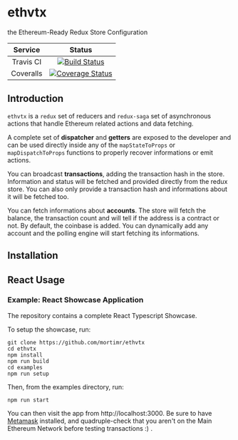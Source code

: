 # ethvtx

the Ethereum-Ready Redux Store Configuration

| Service | Status |
| :---: | :---: |
| Travis CI | [![Build Status](https://travis-ci.org/mortimr/ethvtx.svg?branch=develop)](https://travis-ci.org/mortimr/ethvtx) |
| Coveralls | [![Coverage Status](https://coveralls.io/repos/github/mortimr/ethvtx/badge.svg?branch=develop)](https://coveralls.io/github/mortimr/ethvtx?branch=develop) |

## Introduction

`ethvtx` is a `redux` set of reducers and `redux-saga` set of asynchronous actions that handle Ethereum related actions and data fetching.

A complete set of **dispatcher** and **getters** are exposed to the developer and can be used directly inside any of the `mapStateToProps` or `mapDispatchToProps` functions to properly recover informations or emit actions.

You can broadcast **transactions**, adding the transaction hash in the store. Information and status will be fetched and provided directly from the redux store. You can also only provide a transaction hash and informations about it will be fetched too.

You can fetch informations about **accounts**. The store will fetch the balance, the transaction count and will tell if the address is a contract or not. By default, the coinbase is added. You can dynamically add any account and the polling engine will start fetching its informations.

## Installation

## React Usage

### Example: React Showcase Application

The repository contains a complete React Typescript Showcase.

To setup the showcase, run:
```shell
git clone https://github.com/mortimr/ethvtx
cd ethvtx
npm install
npm run build
cd examples
npm run setup
```

Then, from the examples directory, run:
```shell
npm run start
```

You can then visit the app from http://localhost:3000.
Be sure to have [Metamask](https://metamask.io/) installed, and quadruple-check that you aren't on the Main Ethereum Network before testing transactions :) .
